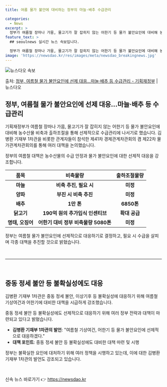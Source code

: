 ```yaml
---
title: 여름 물가 불안에 대비하는 정부의 마늘·배추 수급관리

categories:
  - News
excerpt: >
  정부가 여름철 장마나 가뭄, 물고기가 잘 잡히지 않는 어한기 등 물가 불안요인에 대비해 농수산물 비축과 출하…
feature_text: >
  ## seoulnews 실시간 뉴스 속보입니다.

  정부가 여름철 장마나 가뭄, 물고기가 잘 잡히지 않는 어한기 등 물가 불안요인에 대비해 농수산물 비축과 출하…
image: 'https://newsdao.kr/res/images/meta/newsdao_breakingnews.jpg'
---
```


![뉴스다오 속보](https://newsdao.kr/res/images/meta/newsdao_breakingnews.jpg)

<p>출처: <a href="https://newsdao.kr/3892" rel="dofollow">정부, 여름철 물가 불안요인에 선제 대응…마늘·배추 등 수급관리 - 기획재정부</a> | 뉴스다오</p>

<h2 data-ke-size="size26">정부, 여름철 물가 불안요인에 선제 대응…마늘·배추 등 수급관리</h2>
기획재정부가 여름철 장마나 가뭄, 물고기가 잘 잡히지 않는 어한기 등 물가 불안요인에 대비해 농수산물 비축과 출하조절을 통해 선제적으로 수급관리에 나서기로 했습니다. 김병환 기재부 1차관을 비롯한 관계자들이 참석한 제41차 경제관계차관회의 겸 제22차 물가관계차관회의를 통해 여러 대책을 논의했습니다.

<p data-ke-size="size16">정부의 여름철 대책은 농수산물의 수급 안정과 물가 불안요인에 대한 선제적 대응을 강조합니다.</p>

<table>
	<thead>
		<tr>
			<th style="text-align: center;">품목</th>
			<th style="text-align: center;">비축물량</th>
			<th style="text-align: center;">출하조절물량</th>
		</tr>
	</thead>
	<tbody>
		<tr>
			<td style="text-align: center;"><b>마늘</b></td>
			<td style="text-align: center;"><b>비축 추진, 필요 시</b></td>
			<td style="text-align: center;"><b>미정</b></td>
		</tr>
		<tr>
			<td style="text-align: center;"><b>양파</b></td>
			<td style="text-align: center;"><b>부진 시 비축 추진</b></td>
			<td style="text-align: center;"><b>미정</b></td>
		</tr>
		<tr>
			<td style="text-align: center;"><b>배추</b></td>
			<td style="text-align: center;"><b>1만 톤</b></td>
			<td style="text-align: center;"><b>6850톤</b></td>
		</tr>
		<tr>
			<td style="text-align: center;"><b>닭고기</b></td>
			<td style="text-align: center;"><b>190억 원의 추가입식 인센티브</b></td>
			<td style="text-align: center;"><b>확대 공급</b></td>
		</tr>
		<tr>
			<td style="text-align: center;"><b>명태, 오징어</b></td>
			<td style="text-align: center;"><b>어한기 대비 정부 비축물량 5080톤</b></td>
			<td style="text-align: center;"><b>미정</b></td>
		</tr>
	</tbody>
</table>

<p data-ke-size="size16">정부는 여름철 물가 불안요인에 선제적으로 대응하기로 결정하고, 필요 시 수급을 살피며 각종 대책을 추진할 것으로 밝혔습니다.</p>

<p data-ke-size="size16">&nbsp;</p>

<hr>

<p data-ke-size="size16">&nbsp;</p>

<h2 data-ke-size="size26">중동 정세 불안 등 불확실성에도 대응</h2>
김병환 기재부 1차관은 중동 정세 불안, 이상기후 등 불확실성에 대응하기 위해 여름철 기상여건과 어한기에 대비한 대책을 시급하게 강조했습니다.

<p data-ke-size="size16">중동 정세 불안 등 불확실성에도 선제적으로 대응하기 위해 여러 정부 전략과 대책이 마련되고 있다고 밝혔습니다.</p>

<ul>
	<li><b>김병환 기재부 1차관의 발언</b>: "여름철 기상여건, 어한기 등 물가 불안요인에 선제적으로 대응하겠다."</li>
	<li><b>대책 포인트</b>: 중동 정세 불안 등 불확실성에도 대비한 대책 마련 및 시행</li>
</ul>

<p data-ke-size="size16">정부는 불확실한 요인에 대처하기 위해 여러 정책을 시행하고 있는데, 이에 대한 김병환 기재부 1차관의 발언도 강조되고 있습니다.</p>

<p data-ke-size="size16">&nbsp;</p> 

신속 뉴스 바로가기 👉 <a href="https://newsdao.kr" rel="dofollow">https://newsdao.kr</a>


